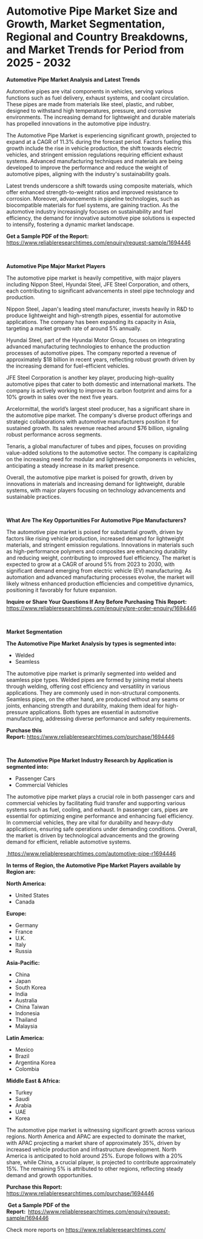 <p><h1>Automotive Pipe Market Size and Growth, Market Segmentation, Regional and Country Breakdowns, and Market Trends for Period from 2025 -  2032</h1></p><p><strong>Automotive Pipe Market Analysis and Latest Trends</strong></p>
<p><p>Automotive pipes are vital components in vehicles, serving various functions such as fuel delivery, exhaust systems, and coolant circulation. These pipes are made from materials like steel, plastic, and rubber, designed to withstand high temperatures, pressure, and corrosive environments. The increasing demand for lightweight and durable materials has propelled innovations in the automotive pipe industry.</p><p>The Automotive Pipe Market is experiencing significant growth, projected to expand at a CAGR of 11.3% during the forecast period. Factors fueling this growth include the rise in vehicle production, the shift towards electric vehicles, and stringent emission regulations requiring efficient exhaust systems. Advanced manufacturing techniques and materials are being developed to improve the performance and reduce the weight of automotive pipes, aligning with the industry's sustainability goals.</p><p>Latest trends underscore a shift towards using composite materials, which offer enhanced strength-to-weight ratios and improved resistance to corrosion. Moreover, advancements in pipeline technologies, such as biocompatible materials for fuel systems, are gaining traction. As the automotive industry increasingly focuses on sustainability and fuel efficiency, the demand for innovative automotive pipe solutions is expected to intensify, fostering a dynamic market landscape.</p></p>
<p><strong>Get a Sample PDF of the Report:&nbsp;</strong> <a href="https://www.reliableresearchtimes.com/enquiry/request-sample/1694446?utm_campaign=2203&utm_medium=2&utm_source=Github&utm_content=ia&utm_term=30032025&utm_id=automotive-pipe">https://www.reliableresearchtimes.com/enquiry/request-sample/1694446</a></p>
<p>&nbsp;</p>
<p><strong>Automotive Pipe Major Market Players</strong></p>
<p><p>The automotive pipe market is heavily competitive, with major players including Nippon Steel, Hyundai Steel, JFE Steel Corporation, and others, each contributing to significant advancements in steel pipe technology and production. </p><p>Nippon Steel, Japan's leading steel manufacturer, invests heavily in R&D to produce lightweight and high-strength pipes, essential for automotive applications. The company has been expanding its capacity in Asia, targeting a market growth rate of around 5% annually.</p><p>Hyundai Steel, part of the Hyundai Motor Group, focuses on integrating advanced manufacturing technologies to enhance the production processes of automotive pipes. The company reported a revenue of approximately $18 billion in recent years, reflecting robust growth driven by the increasing demand for fuel-efficient vehicles.</p><p>JFE Steel Corporation is another key player, producing high-quality automotive pipes that cater to both domestic and international markets. The company is actively working to improve its carbon footprint and aims for a 10% growth in sales over the next five years.</p><p>Arcelormittal, the world’s largest steel producer, has a significant share in the automotive pipe market. The company's diverse product offerings and strategic collaborations with automotive manufacturers position it for sustained growth. Its sales revenue reached around $76 billion, signaling robust performance across segments.</p><p>Tenaris, a global manufacturer of tubes and pipes, focuses on providing value-added solutions to the automotive sector. The company is capitalizing on the increasing need for modular and lightweight components in vehicles, anticipating a steady increase in its market presence.</p><p>Overall, the automotive pipe market is poised for growth, driven by innovations in materials and increasing demand for lightweight, durable systems, with major players focusing on technology advancements and sustainable practices.</p></p>
<p>&nbsp;</p>
<p><strong>What Are The Key Opportunities For Automotive Pipe Manufacturers?</strong></p>
<p><p>The automotive pipe market is poised for substantial growth, driven by factors like rising vehicle production, increased demand for lightweight materials, and stringent emission regulations. Innovations in materials such as high-performance polymers and composites are enhancing durability and reducing weight, contributing to improved fuel efficiency. The market is expected to grow at a CAGR of around 5% from 2023 to 2030, with significant demand emerging from electric vehicle (EV) manufacturing. As automation and advanced manufacturing processes evolve, the market will likely witness enhanced production efficiencies and competitive dynamics, positioning it favorably for future expansion.</p></p>
<p><strong>Inquire or Share Your Questions If Any Before Purchasing This Report:</strong> <a href="https://www.reliableresearchtimes.com/enquiry/pre-order-enquiry/1694446?utm_campaign=2203&utm_medium=2&utm_source=Github&utm_content=ia&utm_term=30032025&utm_id=automotive-pipe">https://www.reliableresearchtimes.com/enquiry/pre-order-enquiry/1694446</a></p>
<p>&nbsp;</p>
<p><strong>Market Segmentation</strong></p>
<p><strong>The Automotive Pipe Market Analysis by types is segmented into:</strong></p>
<p><ul><li>Welded</li><li>Seamless</li></ul></p>
<p><p>The automotive pipe market is primarily segmented into welded and seamless pipe types. Welded pipes are formed by joining metal sheets through welding, offering cost efficiency and versatility in various applications. They are commonly used in non-structural components. Seamless pipes, on the other hand, are produced without any seams or joints, enhancing strength and durability, making them ideal for high-pressure applications. Both types are essential in automotive manufacturing, addressing diverse performance and safety requirements.</p></p>
<p><strong>Purchase this Report:&nbsp;</strong><a href="https://www.reliableresearchtimes.com/purchase/1694446?utm_campaign=2203&utm_medium=2&utm_source=Github&utm_content=ia&utm_term=30032025&utm_id=automotive-pipe">https://www.reliableresearchtimes.com/purchase/1694446</a></p>
<p>&nbsp;</p>
<p><strong>The Automotive Pipe Market Industry Research by Application is segmented into:</strong></p>
<p><ul><li>Passenger Cars</li><li>Commercial Vehicles</li></ul></p>
<p><p>The automotive pipe market plays a crucial role in both passenger cars and commercial vehicles by facilitating fluid transfer and supporting various systems such as fuel, cooling, and exhaust. In passenger cars, pipes are essential for optimizing engine performance and enhancing fuel efficiency. In commercial vehicles, they are vital for durability and heavy-duty applications, ensuring safe operations under demanding conditions. Overall, the market is driven by technological advancements and the growing demand for efficient, reliable automotive systems.</p></p>
<p><a href="https://www.reliableresearchtimes.com/automotive-pipe-r1694446?utm_campaign=2203&utm_medium=2&utm_source=Github&utm_content=ia&utm_term=30032025&utm_id=automotive-pipe">&nbsp;https://www.reliableresearchtimes.com/automotive-pipe-r1694446</a></p>
<p><strong>In terms of Region, the Automotive Pipe Market Players available by Region are:</strong></p>
<p>
    <p> <strong> North America: </strong>
        <ul>
            <li>United States</li>
            <li>Canada</li>
        </ul>
        </p> 
    <p> <strong> Europe: </strong>
        <ul>
            <li>Germany</li>
            <li>France</li>
            <li>U.K.</li>
            <li>Italy</li>
            <li>Russia</li>
        </ul>
        </p> 
    <p> <strong> Asia-Pacific: </strong>
        <ul>
            <li>China</li>
            <li>Japan</li>
            <li>South Korea</li>
            <li>India</li>
            <li>Australia</li>
            <li>China Taiwan</li>
            <li>Indonesia</li>
            <li>Thailand</li>
            <li>Malaysia</li>
        </ul>
        </p> 
    <p> <strong> Latin America: </strong>
        <ul>
            <li>Mexico</li>
            <li>Brazil</li>
            <li>Argentina Korea</li>
            <li>Colombia</li>
        </ul>
        </p> 
    <p> <strong> Middle East & Africa: </strong>
        <ul>
            <li>Turkey</li>
            <li>Saudi</li>
            <li>Arabia</li>
            <li>UAE</li>
            <li>Korea</li>
        </ul>
    </p>
    </p>
<p><p>The automotive pipe market is witnessing significant growth across various regions. North America and APAC are expected to dominate the market, with APAC projecting a market share of approximately 35%, driven by increased vehicle production and infrastructure development. North America is anticipated to hold around 25%. Europe follows with a 20% share, while China, a crucial player, is projected to contribute approximately 15%. The remaining 5% is attributed to other regions, reflecting steady demand and growth opportunities.</p></p>
<p><strong>Purchase this Report: </strong><a href="https://www.reliableresearchtimes.com/purchase/1694446?utm_campaign=2203&utm_medium=2&utm_source=Github&utm_content=ia&utm_term=30032025&utm_id=automotive-pipe">https://www.reliableresearchtimes.com/purchase/1694446</a></p>
<p>&nbsp;<strong>Get a Sample PDF of the Report:&nbsp;&nbsp;</strong><a href="https://www.reliableresearchtimes.com/enquiry/request-sample/1694446?utm_campaign=2203&utm_medium=2&utm_source=Github&utm_content=ia&utm_term=30032025&utm_id=automotive-pipe">https://www.reliableresearchtimes.com/enquiry/request-sample/1694446</a></p>
<p><strong></strong></p>
<p>Check more reports on <a href="https://www.reliableresearchtimes.com/?utm_campaign=2203&utm_medium=2&utm_source=Github&utm_content=ia&utm_term=30032025&utm_id=automotive-pipe">https://www.reliableresearchtimes.com/</a></p>